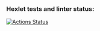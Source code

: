 ### Hexlet tests and linter status:
[![Actions Status](https://github.com/Irmyshka/qa-engineer-project-84/actions/workflows/hexlet-check.yml/badge.svg)](https://github.com/Irmyshka/qa-engineer-project-84/actions)
